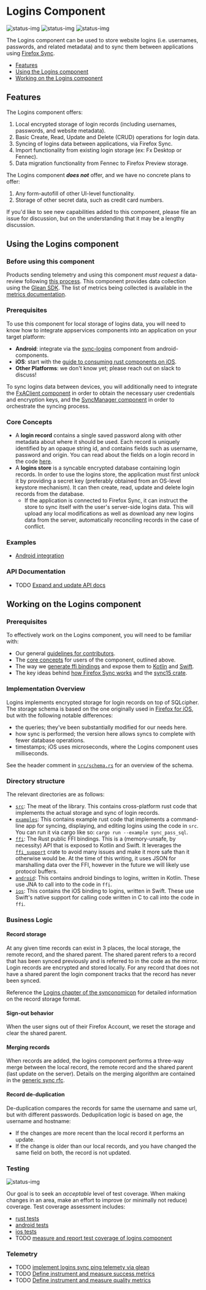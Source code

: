 # Logins Component

![status-img](https://img.shields.io/static/v1?label=production&message=Lockwise,%20Firefox%20for%20iOS&color=darkgreen)
![status-img](https://img.shields.io/static/v1?label=beta&message=Firefox%20for%20Android&color=yellow)
![status-img](https://img.shields.io/static/v1?label=not%20implemented&message=Desktop&color=darkred)


The Logins component can be used to store website logins (i.e. usernames, passwords, and related metadata)
and to sync them between applications using [Firefox Sync](../sync_manager/README.md).

* [Features](#features)
* [Using the Logins component](#using-the-logins-component)
* [Working on the Logins component](#working-on-the-logins-component)

## Features

The Logins component offers:

1. Local encrypted storage of login records (including usernames, passwords, and website metadata).
1. Basic Create, Read, Update and Delete (CRUD) operations for login data.
1. Syncing of logins data between applications, via Firefox Sync.
1. Import functionality from existing login storage (ex: Fx Desktop or Fennec).
1. Data migration functionality from Fennec to Firefox Preview storage.

The Logins component ***does not*** offer, and we have no concrete plans to offer:

1. Any form-autofill of other UI-level functionality.
1. Storage of other secret data, such as credit card numbers.

If you'd like to see new capabilities added to this component, please file an issue for discussion,
but on the understanding that it may be a lengthy discussion.

## Using the Logins component

### Before using this component

Products sending telemetry and using this component *must request* a data-review following
[this process](https://wiki.mozilla.org/Firefox/Data_Collection).
This component provides data collection using the [Glean SDK](https://mozilla.github.io/glean/book/index.html).
The list of metrics being collected is available in the [metrics documentation](../../docs/metrics/logins/metrics.md).

### Prerequisites

To use this component for local storage of logins data, you will need to know how to integrate appservices components
into an application on your target platform:
* **Android**: integrate via the
  [sync-logins](https://github.com/mozilla-mobile/android-components/blob/master/components/service/sync-logins/README.md)
  component from android-components.
* **iOS**: start with the [guide to consuming rust components on
  iOS](https://github.com/mozilla/application-services/blob/master/docs/howtos/consuming-rust-components-on-ios.md).
* **Other Platforms**: we don't know yet; please reach out on slack to discuss!

To sync logins data between devices, you will additionally need to integrate the
[FxAClient component](../fxa-client/README.md) in order to obtain the necessary user credentials and encryption keys,
and the [SyncManager component](../sync_manager/README.md) in order to orchestrate the syncing process.

### Core Concepts

* A **login record** contains a single saved password along with other metadata about where it should be used.
Each record is uniquely identified by an opaque string id, and contains fields such as username, password and origin.
You can read about the fields on a login record in the code [here](./src/login.rs).
* A **logins store** is a syncable encrypted database containing login records. In order to use the logins store,
the application must first *unlock* it by providing a secret key (preferably obtained from an OS-level keystore
mechanism). It can then create, read, update and delete login records from the database.
  * If the application is connected to Firefox Sync, it can instruct the store to sync itself with the user's
    server-side logins data. This will upload any local modifications as well as download any new logins data
    from the server, automatically reconciling records in the case of conflict.

### Examples
- [Android integration](https://github.com/mozilla-mobile/android-components/blob/master/components/service/sync-logins/README.md)


### API Documentation
- TODO [Expand and update API docs](https://github.com/mozilla/application-services/issues/1747)


## Working on the Logins component

### Prerequisites

To effectively work on the Logins component, you will need to be familiar with:

* Our general [guidelines for contributors](../../docs/contributing.md).
* The [core concepts](#core-concepts) for users of the component, outlined above.
* The way we [generate ffi bindings](../../docs/howtos/building-a-rust-component.md) and expose them to
  [Kotlin](../../docs/howtos/exposing-rust-components-to-kotlin.md) and
  [Swift](../../docs/howtos/exposing-rust-components-to-swift.md).
* The key ideas behind [how Firefox Sync works](../../docs/synconomicon/) and the [sync15 crate](../sync15/README.md).

### Implementation Overview

Logins implements encrypted storage for login records on top of SQLcipher. The storage schema is based on the one
originally used in [Firefox for
iOS](https://github.com/mozilla-mobile/firefox-ios/blob/faa6a2839abf4da2c54ff1b3291174b50b31ab2c/Storage/SQL/SQLiteLogins.swift),
but with the following notable differences:
- the queries; they've been substantially modified for our needs here.
- how sync is performed; the version here allows syncs to complete with fewer database operations.
- timestamps; iOS uses microseconds, where the Logins component uses milliseconds.

See the header comment in [`src/schema.rs`](./src/schema.rs) for an overview of the schema.

### Directory structure
The relevant directories are as follows:

- [`src`](./src): The meat of the library. This contains cross-platform rust code that
  implements the actual storage and sync of login records.
- [`examples`](./examples): This contains example rust code that implements a command-line app
  for syncing, displaying, and editing logins using the code in `src`. You can run it via
  cargo like so: `cargo run --example sync_pass_sql`.
- [`ffi`](./ffi): The Rust public FFI bindings. This is a (memory-unsafe, by necessity)
  API that is exposed to Kotlin and Swift. It leverages the [`ffi_support`](../support/ffi/README.md) crate
  to avoid many issues and make it more safe than it otherwise would be. At the
  time of this writing, it uses JSON for marshalling data over the FFI, however
  in the future we will likely use protocol buffers.
- [`android`](./android): This contains android bindings to logins, written in Kotlin. These
  use JNA to call into to the code in `ffi`.
- [`ios`](./ios): This contains the iOS binding to logins, written in Swift. These use
  Swift's native support for calling code written in C to call into the code in
  `ffi`.

### Business Logic

#### Record storage

At any given time records can exist in 3 places, the local storage, the remote record, and the shared parent.  The shared parent refers to a record that has been synced previously and is referred to in the code as the mirror. Login records are encrypted and stored locally. For any record that does not have a shared parent the login component tracks that the record has never been synced.

Reference the [Logins chapter of the synconomicon](https://mozilla.github.io/application-services/synconomicon/ch01.1-logins.html) for detailed information on the record storage format.

#### Sign-out behavior
When the user signs out of their Firefox Account, we reset the storage and clear the shared parent.

#### Merging records
When records are added, the logins component performs a three-way merge between the local record, the remote record and the shared parent (last update on the server).  Details on the merging algorithm are contained in the [generic sync rfc](https://github.com/mozilla/application-services/blob/1e2ba102ee1709f51d200a2dd5e96155581a81b2/docs/design/remerge/rfc.md#three-way-merge-algorithm).

#### Record de-duplication

De-duplication compares the records for same the username and same url, but with different passwords.
Deduplication logic is based on age, the username and hostname:
- If the changes are more recent than the local record it performs an update.
- If the change is older than our local records, and you have changed the same field on both, the record is not updated.

### Testing

![status-img](https://img.shields.io/static/v1?label=test%20status&message=acceptable&color=darkgreen)

Our goal is to seek an _acceptable_ level of test coverage. When making changes in an area, make an effort to improve (or minimally not reduce) coverage. Test coverage assessment includes:
* [rust tests](https://github.com/mozilla/application-services/blob/master/testing/sync-test/src/logins.rs)
* [android tests](https://github.com/mozilla/application-services/tree/master/components/logins/android/src/test/java/mozilla/appservices/logins)
* [ios tests](https://github.com/mozilla/application-services/blob/master/megazords/ios/MozillaAppServicesTests/LoginsTests.swift)
* TODO [measure and report test coverage of logins component](https://github.com/mozilla/application-services/issues/1745)

### Telemetry
- TODO [implement logins sync ping telemety via glean](https://github.com/mozilla/application-services/issues/1867)
- TODO [Define instrument and measure success metrics](https://github.com/mozilla/application-services/issues/1749)
- TODO [Define instrument and measure quality metrics](https://github.com/mozilla/application-services/issues/1748)
